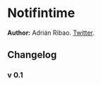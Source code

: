 # Notifintime

**Author:** Adrián Ribao. [Twitter](http://twitter.com/AdrianRibao).

## Changelog

### v 0.1
